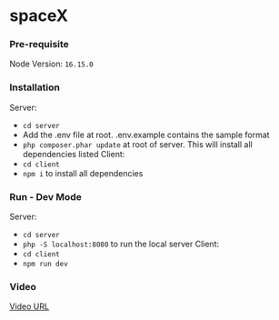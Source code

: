 # spaceX

### Pre-requisite
Node Version: `16.15.0`

### Installation
Server: 
- `cd server`
- Add the .env file at root. .env.example contains the sample format
- `php composer.phar update` at root of server. This will install all dependencies listed
Client:
- `cd client`
- `npm i` to install all dependencies

### Run - Dev Mode
Server:
- `cd server`
- `php -S localhost:8080` to run the local server
Client: 
- `cd client`
- `npm run dev`

### Video
[Video URL](https://drive.google.com/file/d/1ge2bh43kWiUOEA1_nYNvEj7Vumspf_tc/view?usp=sharing)
